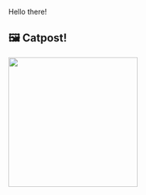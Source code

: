 Hello there!



## 🖼️ Catpost!

<sub>
    <img src="https://cdn2.thecatapi.com/images/chh.jpg" height="256">
</sub>

